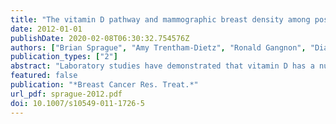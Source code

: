 ```yaml
---
title: "The vitamin D pathway and mammographic breast density among postmenopausal women"
date: 2012-01-01
publishDate: 2020-02-08T06:30:32.754576Z
authors: ["Brian Sprague", "Amy Trentham-Dietz", "Ronald Gangnon", "Diana Buist", "Beth Burnside", "Erin Aiello Bowles", "Frank Stanczyk", "Gale Sisney", "Hal Skinner"]
publication_types: ["2"]
abstract: "Laboratory studies have demonstrated that vitamin D has a number of chemopreventive properties, and that these properties may be mediated or modified by other molecules in the vitamin D pathway, such as parathyroid hormone (PTH) or calcium. However, there is little epidemiologic data exploring the effects of vitamin D on breast cancer risk in the context of these other molecules. We examined a panel of molecules in the vitamin D pathway in relation to mammographic breast density, a marker of breast cancer risk, in the Wisconsin Breast Density Study. A total of 238 postmenopausal women (ages 55-70, with no history of postmenopausal hormone use) were enrolled from mammography clinics in Madison, Wisconsin. Subjects provided blood samples that were analyzed for levels of 25-hydroxy vitamin D [25(OH)D], PTH, insulin-like growth factor-1 (IGF-1), IGF-binding protein 3 (IGFBP-3), retinol, and calcium. Percent breast density was measured using Cumulus software. In age-adjusted analyses there was a positive association between 25(OH)D and percent breast density (P = 0.05; mean percent density = 11.3% vs. 15.6% for 1st vs. 4th quartile of 25(OH)D). Breast density was inversely associated with PTH (P = 0.05; 16.0% vs. 11.4% for Q1 vs. Q4) and positively associated with the IGF-1:IGFBP-3 molar ratio (P = 0.02; 11.9% vs. 15.6% for Q1 vs. Q4). However, these associations were all null after further adjustment for body mass index (BMI; P > 0.25). The independent relation between 25(OH)D and breast density remained null among subgroups defined by BMI and serum levels of retinol, calcium, and estradiol. These results suggest no strong independent associations between the circulating molecules of the vitamin D pathway and mammographic breast density in postmenopausal women. While it remains possible that vitamin D could influence breast cancer risk, our results suggest that such an effect would be mediated through pathways other than breast density."
featured: false
publication: "*Breast Cancer Res. Treat.*"
url_pdf: sprague-2012.pdf
doi: 10.1007/s10549-011-1726-5
---
```


